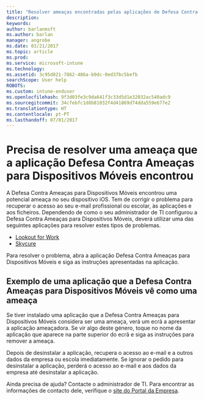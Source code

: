 ```yaml
---
title: "Resolver ameaças encontradas pelas aplicações de Defesa Contra Ameaças para Dispositivos Móveis no iOS | Documentos da Microsoft"
description: 
keywords: 
author: barlanmsft
ms.author: barlan
manager: angrobe
ms.date: 03/21/2017
ms.topic: article
ms.prod: 
ms.service: microsoft-intune
ms.technology: 
ms.assetid: 3c95d821-7862-486a-b9dc-0ed37bc5befb
searchScope: User help
ROBOTS: 
ms.custom: intune-enduser
ms.openlocfilehash: 9f3d03fe3c9da641f3c33d5d1e32032ac540adc9
ms.sourcegitcommit: 34cfebfc1d8b81032f4d41869d74dda559e677e2
ms.translationtype: HT
ms.contentlocale: pt-PT
ms.lasthandoff: 07/01/2017
---
```

# <a name="you-need-to-resolve-a-threat-found-by-a-mobile-threat-defense-app"></a>Precisa de resolver uma ameaça que a aplicação Defesa Contra Ameaças para Dispositivos Móveis encontrou

A Defesa Contra Ameaças para Dispositivos Móveis encontrou uma potencial ameaça no seu dispositivo iOS. Tem de corrigir o problema para recuperar o acesso ao seu e-mail profissional ou escolar, às aplicações e aos ficheiros. Dependendo de como o seu administrador de TI configurou a Defesa Contra Ameaças para Dispositivos Móveis, deverá utilizar uma das seguintes aplicações para resolver estes tipos de problemas.

* [Lookout for Work](you-need-to-resolve-a-threat-found-by-lookout-for-work-ios.md)
* [Skycure](you-need-to-resolve-a-threat-found-by-skycure-ios.md)

Para resolver o problema, abra a aplicação Defesa Contra Ameaças para Dispositivos Móveis e siga as instruções apresentadas na aplicação.

## <a name="example-of-an-app-that-mobile-threat-defense-sees-as-a-threat"></a>Exemplo de uma aplicação que a Defesa Contra Ameaças para Dispositivos Móveis vê como uma ameaça

Se tiver instalado uma aplicação que a Defesa Contra Ameaças para Dispositivos Móveis considera ser uma ameaça, verá um ecrã a apresentar a aplicação ameaçadora. Se vir algo deste género, toque no nome da aplicação que aparece na parte superior do ecrã e siga as instruções para remover a ameaça.

Depois de desinstalar a aplicação, recupera o acesso ao e-mail e a outros dados da empresa ou escola imediatamente. Se ignorar o pedido para desinstalar a aplicação, perderá o acesso ao e-mail e aos dados da empresa até desinstalar a aplicação.

Ainda precisa de ajuda? Contacte o administrador de TI. Para encontrar as informações de contacto dele, verifique o [site do Portal da Empresa](http://portal.manage.microsoft.com).
